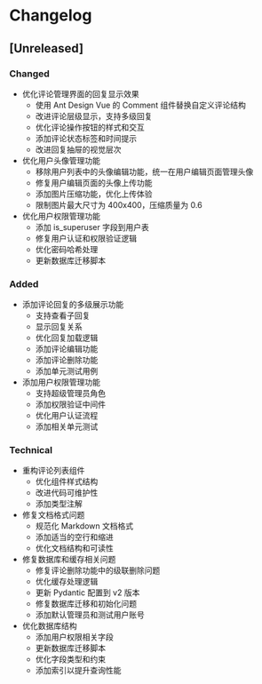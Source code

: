 # Changelog

## [Unreleased]

### Changed

- 优化评论管理界面的回复显示效果
  - 使用 Ant Design Vue 的 Comment 组件替换自定义评论结构
  - 改进评论层级显示，支持多级回复
  - 优化评论操作按钮的样式和交互
  - 添加评论状态标签和时间提示
  - 改进回复抽屉的视觉层次
- 优化用户头像管理功能
  - 移除用户列表中的头像编辑功能，统一在用户编辑页面管理头像
  - 修复用户编辑页面的头像上传功能
  - 添加图片压缩功能，优化上传体验
  - 限制图片最大尺寸为 400x400，压缩质量为 0.6
- 优化用户权限管理功能
  - 添加 is_superuser 字段到用户表
  - 修复用户认证和权限验证逻辑
  - 优化密码哈希处理
  - 更新数据库迁移脚本

### Added

- 添加评论回复的多级展示功能
  - 支持查看子回复
  - 显示回复关系
  - 优化回复加载逻辑
  - 添加评论编辑功能
  - 添加评论删除功能
  - 添加单元测试用例
- 添加用户权限管理功能
  - 支持超级管理员角色
  - 添加权限验证中间件
  - 优化用户认证流程
  - 添加相关单元测试

### Technical

- 重构评论列表组件
  - 优化组件样式结构
  - 改进代码可维护性
  - 添加类型注解
- 修复文档格式问题
  - 规范化 Markdown 文档格式
  - 添加适当的空行和缩进
  - 优化文档结构和可读性
- 修复数据库和缓存相关问题
  - 修复评论删除功能中的级联删除问题
  - 优化缓存处理逻辑
  - 更新 Pydantic 配置到 v2 版本
  - 修复数据库迁移和初始化问题
  - 添加默认管理员和测试用户账号
- 优化数据库结构
  - 添加用户权限相关字段
  - 更新数据库迁移脚本
  - 优化字段类型和约束
  - 添加索引以提升查询性能